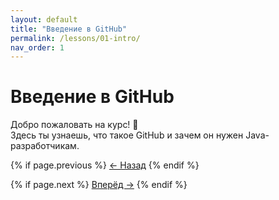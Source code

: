 ```yaml
---
layout: default
title: "Введение в GitHub"
permalink: /lessons/01-intro/
nav_order: 1
---
```


# Введение в GitHub

Добро пожаловать на курс! 🚀  
Здесь ты узнаешь, что такое GitHub и зачем он нужен Java-разработчикам.

<div class="lesson-nav">
  {% if page.previous %}
    <a href="{{ page.previous.url }}">← Назад</a>
  {% endif %}
  
  {% if page.next %}
    <a href="{{ page.next.url }}">Вперёд →</a>
  {% endif %}
</div>

